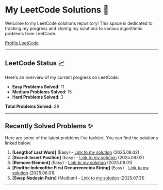 # My LeetCode Solutions 🚀

Welcome to my LeetCode solutions repository! This space is dedicated to tracking my progress and storing my solutions to various algorithmic problems from LeetCode.

[Profile LeetCode](https://leetcode.com/u/L4yoos/)

---

## LeetCode Status 📈

Here's an overview of my current progress on LeetCode:
    
* **Easy Problems Solved:** 11
* **Medium Problems Solved:** 15
* **Hard Problems Solved:** 3
    
**Total Problems Solved:** 29
    

---

## Recently Solved Problems ✨

Here are some of the latest problems I've tackled. You can find the solutions linked below:
    
1.  **[Lengthof Last Word]** (Easy) - [Link to my solution](https://github.com/L4yoos/leetcode/blob/main/58_LengthofLastWord_Easy/Solution.java) (2025.08.02)
2.  **[Search Insert Position]** (Easy) - [Link to my solution](https://github.com/L4yoos/leetcode/blob/main/35_SearchInsertPosition_Easy/Solution.java) (2025.08.02)
3.  **[Remove Element]** (Easy) - [Link to my solution](https://github.com/L4yoos/leetcode/blob/main/27_RemoveElement_Easy/Solution.java) (2025.08.01)
4.  **[Findthe Indexofthe First Occurrenceina String]** (Easy) - [Link to my solution](https://github.com/L4yoos/leetcode/blob/main/28_FindtheIndexoftheFirstOccurrenceinaString_Easy/Solution.java) (2025.08.01)
5.  **[Swap Nodesin Pairs]** (Medium) - [Link to my solution](https://github.com/L4yoos/leetcode/blob/main/24_SwapNodesinPairs_Medium/Solution.java) (2025.07.31)
    
---
